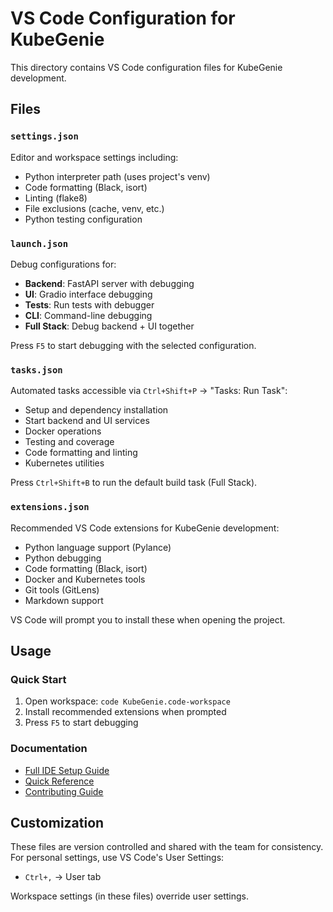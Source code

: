 # VS Code Configuration for KubeGenie

This directory contains VS Code configuration files for KubeGenie development.

## Files

### `settings.json`
Editor and workspace settings including:
- Python interpreter path (uses project's venv)
- Code formatting (Black, isort)
- Linting (flake8)
- File exclusions (cache, venv, etc.)
- Python testing configuration

### `launch.json`
Debug configurations for:
- **Backend**: FastAPI server with debugging
- **UI**: Gradio interface debugging  
- **Tests**: Run tests with debugger
- **CLI**: Command-line debugging
- **Full Stack**: Debug backend + UI together

Press `F5` to start debugging with the selected configuration.

### `tasks.json`
Automated tasks accessible via `Ctrl+Shift+P` → "Tasks: Run Task":
- Setup and dependency installation
- Start backend and UI services
- Docker operations
- Testing and coverage
- Code formatting and linting
- Kubernetes utilities

Press `Ctrl+Shift+B` to run the default build task (Full Stack).

### `extensions.json`
Recommended VS Code extensions for KubeGenie development:
- Python language support (Pylance)
- Python debugging
- Code formatting (Black, isort)
- Docker and Kubernetes tools
- Git tools (GitLens)
- Markdown support

VS Code will prompt you to install these when opening the project.

## Usage

### Quick Start
1. Open workspace: `code KubeGenie.code-workspace`
2. Install recommended extensions when prompted
3. Press `F5` to start debugging

### Documentation
- [Full IDE Setup Guide](../docs/LOCAL_IDE_SETUP.md)
- [Quick Reference](../docs/IDE_QUICK_REFERENCE.md)
- [Contributing Guide](../docs/CONTRIBUTING.md)

## Customization

These files are version controlled and shared with the team for consistency.
For personal settings, use VS Code's User Settings:
- `Ctrl+,` → User tab

Workspace settings (in these files) override user settings.
